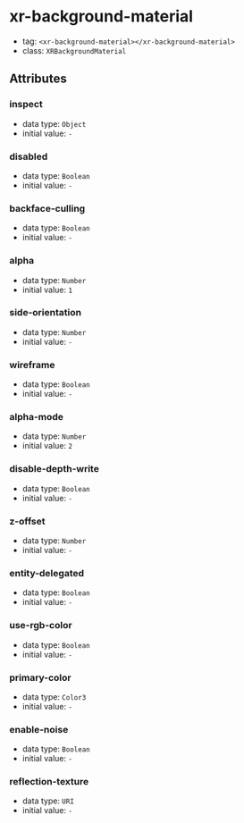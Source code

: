 
# xr-background-material

- tag: `<xr-background-material></xr-background-material>`
- class: `XRBackgroundMaterial`

## Attributes


### inspect

- data type: `Object`
- initial value: `-`

  

### disabled

- data type: `Boolean`
- initial value: `-`

  

### backface-culling

- data type: `Boolean`
- initial value: `-`

  

### alpha

- data type: `Number`
- initial value: `1`

  

### side-orientation

- data type: `Number`
- initial value: `-`

  

### wireframe

- data type: `Boolean`
- initial value: `-`

  

### alpha-mode

- data type: `Number`
- initial value: `2`

  

### disable-depth-write

- data type: `Boolean`
- initial value: `-`

  

### z-offset

- data type: `Number`
- initial value: `-`

  

### entity-delegated

- data type: `Boolean`
- initial value: `-`

  

### use-rgb-color

- data type: `Boolean`
- initial value: `-`

  

### primary-color

- data type: `Color3`
- initial value: `-`

  

### enable-noise

- data type: `Boolean`
- initial value: `-`

  

### reflection-texture

- data type: `URI`
- initial value: `-`

  
